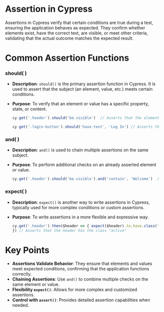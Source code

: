 
# **Assertion in Cypress**

Assertions in Cypress verify that certain conditions are true during a test, ensuring the application behaves as expected. They confirm whether elements exist, have the correct text, are visible, or meet other criteria, validating that the actual outcome matches the expected result.
# **Common Assertion Functions**

### should( )

- **Description**: `should()` is the primary assertion function in Cypress. It is used to assert that the subject (an element, value, etc.) meets certain conditions.
-   **Purpose**: To verify that an element or value has a specific property, state, or content.

	```javascript
	cy.get('.header').should('be.visible')  // Asserts that the element with class "header" is visible
	
	cy.get('.login-button').should('have.text', 'Log In') // Asserts that the button has the text "Log In"
	```


### and( )
-   **Description**: `and()` is used to chain multiple assertions on the same subject.
-   **Purpose**: To perform additional checks on an already asserted element or value.

	```javascript
	cy.get('.header').should('be.visible').and('contain', 'Welcome')  // Asserts that the element is visible and contains the text "Welcome"
	```

### expect( )

-   **Description**: `expect()` is another way to write assertions in Cypress, typically used for more complex conditions or custom assertions.
-   **Purpose**: To write assertions in a more flexible and expressive way.

	```javascript
	cy.get('.header').then($header => { expect($header).to.have.class('active')  
	}) // Asserts that the header has the class "active"
	```


# **Key Points**
-   **Assertions Validate Behavior**: They ensure that elements and values meet expected conditions, confirming that the application functions correctly.
-   **Chaining Assertions**: Use `and()` to combine multiple checks on the same element or value.
-   **Flexibility `expect()`**: Allows for more complex and customized assertions.
-   **Control with `assert()`**: Provides detailed assertion capabilities when needed.
<!--stackedit_data:
eyJoaXN0b3J5IjpbLTE2ODgyOTkyOTgsLTE2MTM2MzE2NThdfQ
==
-->